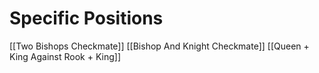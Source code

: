 # Specific Positions
[[Two Bishops Checkmate]]
[[Bishop And Knight Checkmate]]
[[Queen + King Against Rook + King]]